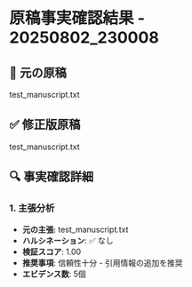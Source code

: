 # 原稿事実確認結果 - 20250802_230008

## 📝 元の原稿
test_manuscript.txt

## ✅ 修正版原稿
test_manuscript.txt

## 🔍 事実確認詳細

### 1. 主張分析
- **元の主張**: test_manuscript.txt
- **ハルシネーション**: ✅ なし
- **検証スコア**: 1.00
- **推奨事項**: 信頼性十分 - 引用情報の追加を推奨
- **エビデンス数**: 5個

